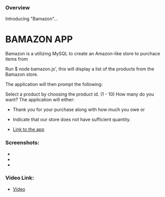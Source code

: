 ### Overview
Introducing "Bamazon"...
# BAMAZON APP
Bamazon is a utilizing MySQL to create an Amazon-like store to purchace items from

Run $ node bamazon.js', this will display a list of the products from the Bamazon store.

The application will then prompt the following:

Select a product by choosing the product id. (1 - 10)
How many do you want? 
The application will either:

* Thank you for your purchase along with how much you owe or
* Indicate that our store does not have sufficient quantity.

* [Link to the app](https://eddieallard.github.io/bamazon/)

### Screenshots:

* 
* 
* 

### Video Link:

* [Video](https://drive.google.com/file)